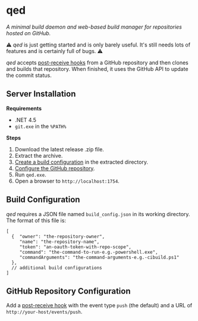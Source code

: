 # qed

_A minimal build daemon and web-based build manager for repositories hosted on GitHub._

:warning: 
_qed_ is just getting started and is only barely useful. It's still needs lots of features and is certainly full of bugs. 
:warning:

_qed_ accepts [post-receive hooks](https://help.github.com/articles/post-receive-hooks) from a GitHub repository and then clones and builds that repository. When finished, it uses the GitHub API to update the commit status.

## Server Installation

**Requirements**

- .NET 4.5
- `git.exe` in the `%PATH%`

**Steps**

1. Download the latest release .zip file. 
1. Extract the archive.
1. [Create a build configuration](#build-configuration) in the extracted directory.
1. [Configure the GitHub repository](#github-repository-configuration).
1. Run `qed.exe`.
1. Open a browser to `http://localhost:1754`.

## Build Configuration

_qed_ requires a JSON file named `build_config.json` in its working directory. The format of this file is:

```
[
  {  "owner": "the-repository-owner",
     "name": "the-repository-name",
     "token": "an-oauth-token-with-repo-scope",
     "command": "the-command-to-run-e.g.-powershell.exe",
     "commandArguments": "the-command-arguments-e.g.-cibuild.ps1"
  },
  // additional build configurations
]
```

## GitHub Repository Configuration

Add a [post-receive hook](https://help.github.com/articles/post-receive-hooks) with the event type `push` (the default) and a URL of `http://your-host/events/push`.
